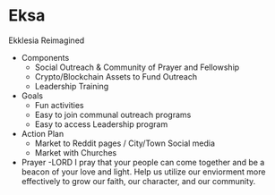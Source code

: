 # Eksa
Ekklesia Reimagined
- Components
  - Social Outreach & Community of Prayer and Fellowship
  - Crypto/Blockchain Assets to Fund Outreach
  - Leadership Training
- Goals
  - Fun activities
  - Easy to join communal outreach programs
  - Easy to access Leadership program
- Action Plan
  - Market to Reddit pages / City/Town Social media
  - Market with Churches
- Prayer
  -LORD I pray that your people can come together and be a beacon of your love and light.  Help us utilize our enviorment more effectively to grow our faith, our    character, and our community.
